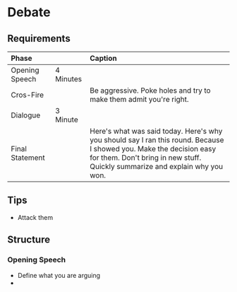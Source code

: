 # Debate

## Requirements

| Phase |  | Caption |
| :--- | :--- | :--- |
| Opening Speech | 4 Minutes |  |
| Cros-Fire |  | Be aggressive. Poke holes and try to make them admit you're right.  |
| Dialogue | 3 Minute |  |
| Final Statement |  | Here's what was said today. Here's why you should say I ran this round. Because I showed you. Make the decision easy for them. Don't bring in new stuff. Quickly summarize and explain why you won. |

## Tips

* Attack them 

## Structure

### Opening Speech

* Define what you are arguing
* 
